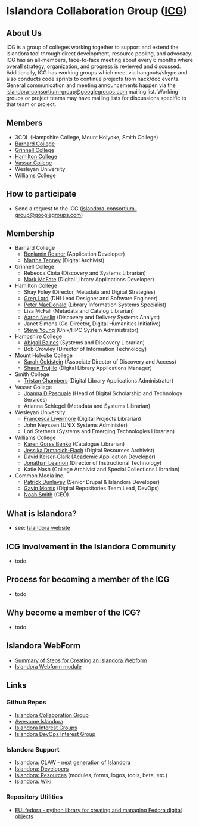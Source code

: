 # Islandora Collaboration Group ([ICG](https://github.com/Islandora-Collaboration-Group))

## About Us

ICG is a group of colleges working together to support and extend the Islandora tool through direct development, resource pooling, and advocacy.
ICG has an all-members, face-to-face meeting about every 6 months where overall strategy, organization, and progress is reviewed and discussed. Additionally, ICG has working groups which meet via hangouts/skype and also conducts code sprints to continue projects from hack/doc events.
General communication and meeting announcements happen via the islandora-consortium-group@googlegroups.com mailing list. Working groups or project teams may have mailing lists for discussions specific to that team or project.

## Members

* 3CDL (Hampshire College, Mount Holyoke, Smith College)
* [Barnard College](http://digitalcollections.barnard.edu)
* [Grinnell College](https://digital.grinnell.edu/)
* [Hamilton College](http://dhinitiative.org)
* [Vassar College](https://digitallibrary.vassar.edu)
* Wesleyan University
* [Williams College](http://unbound.williams.edu)

## How to participate

* Send a request to the ICG (islandora-consortium-group@googlegroups.com)


## Membership

* Barnard College
  * [Benjamin Rosner](https://github.com/br2490) (Application Developer)
  * [Martha Tenney](https://github.com/MarthaTenney) (Digital Archivist)
* Grinnell College
  * Rebecca Ciota (Discovery and Systems Librarian)
  * [Mark McFate](https://github.com/McFateM) (Digital Library Applications Developer)
* Hamilton College
  * Shay Foley (Director, Metadata and Digital Strategies)
  * [Greg Lord](https://github.com/gplord) (DHI Lead Designer and Software Engineer)
  * [Peter MacDonald](https://github.com/dhinitiative) (Library Information Systems Specialist)
  * Lisa McFall (Metadata and Catalog Librarian)
  * [Aaron Neslin](https://github.com/aneslin) (Discovery and Delivery Systems Analyst)
  * Janet Simons (Co-Director, Digital Humanities Initiative)
  * [Steve Young](https://github.com/hamhpc) (Unix/HPC System Administrator)
* Hampshire College
  * [Abigail Baines](https://github.com/abigaildiscovers) (Systems and Discovery Librarian)
  * Bob Crowley (Director of Information Technology)
* Mount Holyoke College
  * [Sarah Goldstein](https://github.com/sgoldste) (Associate Director of Discovery and Access)
  * [Shaun Trujillo](https://github.com/shauntru) (Digital Library Applications Manager)
* Smith College
  * [Tristan Chambers](https://github.com/TristanSmithlib) (Digital Library Applications Administrator)
* Vassar College
  * [Joanna DiPasquale](https://github.com/jjdipasquale) (Head of Digital Scholarship and Technology Services)
  * Arianna Schlegel (Metadata and Systems Librarian)
* Wesleyan University
  * [Francesca Livermore](https://github.com/bookishgirl) (Digital Projects Librarian)
  * John Neyssen (UNIX Systems Administer)
  * Lori Stethers (Systems and Emerging Technologies Librarian)
* Williams College
  * [Karen Gorss Benko](https://github.com/kgb1420) (Catalogue Librarian)
  * [Jessika Drmacich-Flach](https://github.com/jgd1) (Digital Resources Archivist)
  * [David Keiser-Clark](https://github.com/dwk2) (Academic Application Developer)
  * [Jonathan Leamon](https://github.com/jmleamon) (Director of Instructional Technology)
  * Katie Nash (College Archivist and Special Collections Librarian)
* Common Media Inc.
  * [Patrick Dunlavey](https://github.com/patdunlavey) (Senior Drupal & Islandora Developer)
  * [Gavin Morris](https://github.com/g7morris) (Digital Repositories Team Lead, DevOps)
  * [Noah Smith](https://github.com/noahwsmith) (CEO)


## What is Islandora?

* see: [Islandora website](http://islandora.ca)

## ICG Involvement in the Islandora Community

* todo

## Process for becoming a member of the ICG

* todo

## Why become a member of the ICG?

* todo

## Islandora WebForm

* [Summary of Steps for Creating an Islandora Webform](https://sites.google.com/site/islandoraconsortiagroup/home/iw-module/iw-brief-steps)
* [Islandora Webform module](https://sites.google.com/site/islandoraconsortiagroup/home/iw-module)


## Links

### Github Repos

* [Islandora Collaboration Group](https://github.com/Islandora-Collaboration-Group)
* [Awesome Islandora](https://github.com/Islandora-Labs/islandora_awesome)
* [Islandora Interest Groups](https://github.com/islandora-interest-groups)
* [Islandora DevOps Interest Group](https://github.com/islandora-interest-groups/Islandora-DevOps-Interest-Group/tree/master/meetings)

### Islandora Support
* [Islandora: CLAW - next generation of Islandora](http://islandora.ca/CLAW)
* [Islandora: Developers](http://islandora.ca/developers)
* [Islandora: Resources](http://islandora.ca/resources) (modules, forms, logos, tools, beta, etc.)
* [Islandora: Wiki](https://github.com/islandora/islandora/wiki)

### Repository Utilities
* [EULfedora - python library for creating and managing Fedora digital objects](http://eulfedora.readthedocs.io/en/1.7.2/)
